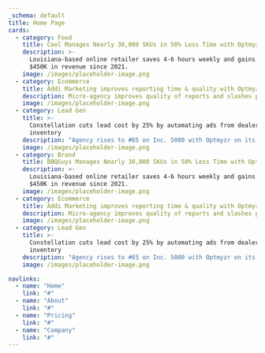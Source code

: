 ```yaml
---
_schema: default
title: Home Page
cards:
  - category: Food
    title: Cool Manages Nearly 30,000 SKUs in 50% Less Time with Optmyzr
    description: >-
      Louisiana-based online retailer saves 4-6 hours weekly and gains over
      $450K in revenue since 2021.
    image: /images/placeholder-image.png
  - category: Ecommerce
    title: Addi Marketing improves reporting time & quality with Optmyzr
    description: Micro-agency improves quality of reports and slashes prep time by 75%.
    image: /images/placeholder-image.png
  - category: Lead Gen
    title: >-
      Constellation cuts lead cost by 25% by automating ads from dealer
      inventory
    description: "Agency rises to #65 on Inc. 5000 with Optmyzr on its team."
    image: /images/placeholder-image.png
  - category: Brand
    title: BBQGuys Manages Nearly 30,000 SKUs in 50% Less Time with Optmyzr
    description: >-
      Louisiana-based online retailer saves 4-6 hours weekly and gains over
      $450K in revenue since 2021.
    image: /images/placeholder-image.png
  - category: Ecommerce
    title: Addi Marketing improves reporting time & quality with Optmyzr
    description: Micro-agency improves quality of reports and slashes prep time by 75%.
    image: /images/placeholder-image.png
  - category: Lead Gen
    title: >-
      Constellation cuts lead cost by 25% by automating ads from dealer
      inventory
    description: "Agency rises to #65 on Inc. 5000 with Optmyzr on its team."
    image: /images/placeholder-image.png

navlinks:
  - name: "Home"
    link: "#"
  - name: "About"
    link: "#"
  - name: "Pricing"
    link: "#"
  - name: "Company"
    link: "#"
---
```

